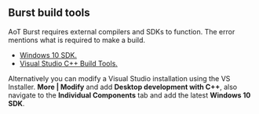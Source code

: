 ## Burst build tools
AoT Burst requires external compilers and SDKs to function. The error mentions what is required to make a build.  
- [Windows 10 SDK.](https://developer.microsoft.com/en-us/windows/downloads/windows-10-sdk/)
- [Visual Studio C++ Build Tools.](https://visualstudio.microsoft.com/thank-you-downloading-visual-studio/?sku=BuildTools&rel=16)

Alternatively you can modify a Visual Studio installation using the VS Installer. **More | Modify** and add **Desktop development with C++**, also navigate to the **Individual Components** tab and add the latest **Windows 10 SDK**.
